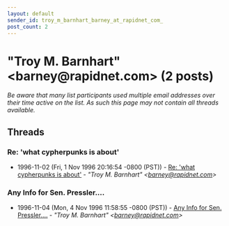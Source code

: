 ```yaml
---
layout: default
sender_id: troy_m_barnhart_barney_at_rapidnet_com_
post_count: 2
---
```


# "Troy M. Barnhart" <barney<span>@</span>rapidnet.com> (2 posts)

_Be aware that many list participants used multiple email addresses over their time active on the list. As such this page may not contain all threads available._

## Threads

### Re: 'what cypherpunks is about'
+ 1996-11-02 (Fri, 1 Nov 1996 20:16:54 -0800 (PST)) - [Re: 'what cypherpunks is about'](/archive/1996/11/d1ef4cf0e20784e7f44397b8ed20d0180affee861bfddfbac952782d04262ca3) - _"Troy M. Barnhart" \<barney@rapidnet.com\>_

### Any Info for Sen. Pressler....
+ 1996-11-04 (Mon, 4 Nov 1996 11:58:55 -0800 (PST)) - [Any Info for Sen. Pressler....](/archive/1996/11/6965669ebf63d7d3239c297ac7fe3c8e98dd8b8c16517716e9dfe3cfa4252d75) - _"Troy M. Barnhart" \<barney@rapidnet.com\>_

